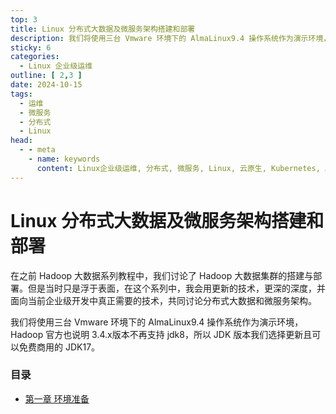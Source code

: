 ```yaml
---
top: 3
title: Linux 分布式大数据及微服务架构搭建和部署
description: 我们将使用三台 Vmware 环境下的 AlmaLinux9.4 操作系统作为演示环境，讨论分布式大数据和微服务架构的搭建和部署，包括 Hadoop、Zookeeper、Kubernetes等技术。
sticky: 6
categories:
  - Linux 企业级运维
outline: [ 2,3 ]
date: 2024-10-15
tags:
  - 运维
  - 微服务
  - 分布式
  - Linux
head:
  - - meta
    - name: keywords
      content: Linux企业级运维, 分布式, 微服务, Linux, 云原生, Kubernetes, AlmaLinux, 架构
---
```


# Linux 分布式大数据及微服务架构搭建和部署

在之前 Hadoop 大数据系列教程中，我们讨论了 Hadoop 大数据集群的搭建与部署。但是当时只是浮于表面，在这个系列中，我会用更新的技术，更深的深度，并面向当前企业级开发中真正需要的技术，共同讨论分布式大数据和微服务架构。

我们将使用三台 Vmware 环境下的 AlmaLinux9.4 操作系统作为演示环境，Hadoop 官方也说明 3.4.x版本不再支持 jdk8，所以 JDK 版本我们选择更新且可以免费商用的 JDK17。

### 目录

- [第一章 环境准备](./1-preparations.md)
